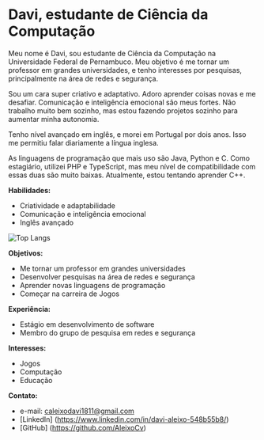# Davi, estudante de Ciência da Computação

Meu nome é Davi, sou estudante de Ciência da Computação na Universidade Federal de Pernambuco. Meu objetivo é me tornar um professor em grandes universidades, e tenho interesses por pesquisas, principalmente na área de redes e segurança.

Sou um cara super criativo e adaptativo. Adoro aprender coisas novas e me desafiar. Comunicação e inteligência emocional são meus fortes. Não trabalho muito bem sozinho, mas estou fazendo projetos sozinho para aumentar minha autonomia.

Tenho nível avançado em inglês, e morei em Portugal por dois anos. Isso me permitiu falar diariamente a língua inglesa.

As linguagens de programação que mais uso são Java, Python e C. Como estagiário, utilizei PHP e TypeScript, mas meu nível de compatibilidade com essas duas são muito baixas. Atualmente, estou tentando aprender C++.

**Habilidades:**

* Criatividade e adaptabilidade
* Comunicação e inteligência emocional
* Inglês avançado

![Top Langs](https://github-readme-stats-git-masterrstaa-rickstaa.vercel.app/api/top-langs/?username=SEUUSERNAME&layout=compact&bg_color=000&border_color=30A3DC&title_color=E94D5F&text_color=FFF)

**Objetivos:**

* Me tornar um professor em grandes universidades
* Desenvolver pesquisas na área de redes e segurança
* Aprender novas linguagens de programação
* Começar na carreira de Jogos

**Experiência:**

* Estágio em desenvolvimento de software
* Membro do grupo de pesquisa em redes e segurança

**Interesses:**

* Jogos
* Computação
* Educação

**Contato:**

* e-mail: <caleixodavi1811@gmail.com>
* [LinkedIn] (https://www.linkedin.com/in/davi-aleixo-548b55b8/)
* [GitHub] (https://github.com/AleixoCv)
